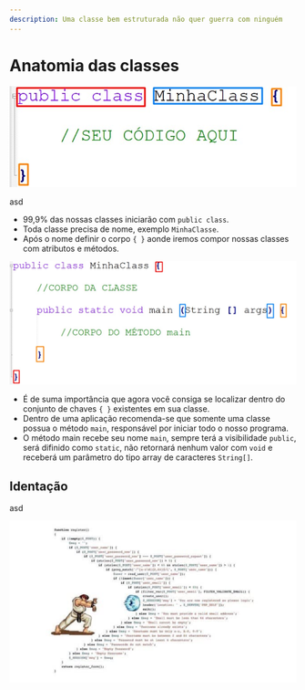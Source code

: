 ```yaml
---
description: Uma classe bem estruturada não quer guerra com ninguém
---
```


# Anatomia das classes

![](<../.gitbook/assets/image (8).png>)

asd

* 99,9% das nossas classes iniciarão com `public class`.
* Toda classe precisa de nome, exemplo `MinhaClasse`.
* Após o nome definir o corpo `{ }` aonde iremos compor nossas classes com atributos e métodos.

![](<../.gitbook/assets/image (12).png>)

* É de suma importância que agora você consiga se localizar dentro do conjunto de chaves `{ }` existentes em sua classe.
* &#x20;Dentro de uma aplicação recomenda-se que somente uma classe possua o método `main`, responsável por iniciar todo o nosso programa.
* O método main recebe seu nome `main`, sempre terá a visibilidade `public`, será difinido como `static`, não retornará nenhum valor com `void` e receberá um parâmetro do tipo array de caracteres `String[]`.

## Identação

asd

![](<../.gitbook/assets/image (5).png>)
